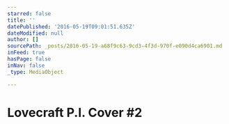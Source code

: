 ```yaml
---
starred: false
title: ''
datePublished: '2016-05-19T09:01:51.635Z'
dateModified: null
author: []
sourcePath: _posts/2016-05-19-a68f9c63-9cd3-4f3d-970f-e090d4ca6901.md
inFeed: true
hasPage: false
inNav: false
_type: MediaObject

---
```

# Lovecraft P.I. Cover \#2